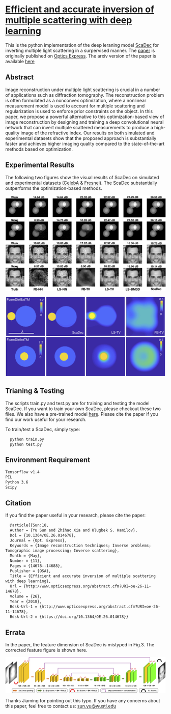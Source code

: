 # [Efficient and accurate inversion of multiple scattering with deep learning](https://www.osapublishing.org/oe/abstract.cfm?uri=oe-26-11-14678&origin=search)

This is the python implementation of the deep leraning model [ScaDec](https://www.osapublishing.org/oe/abstract.cfm?uri=oe-26-11-14678&origin=search) for inverting multiple light scattering in a surpervised manner. The [paper](https://www.osapublishing.org/oe/abstract.cfm?uri=oe-26-11-14678&origin=search) is originally published on [Optics Express](https://www.osapublishing.org/oe/home.cfm). The arxiv version of the paper is available [here](https://arxiv.org/abs/1803.06594)

## Abstract
Image reconstruction under multiple light scattering is crucial in a number of applications such as diffraction tomography. The reconstruction problem is often formulated as a nonconvex optimization, where a nonlinear measurement model is used to account for multiple scattering and regularization is used to enforce prior constraints on the object. In this paper, we propose a powerful alternative to this optimization-based view of image reconstruction by designing and training a deep convolutional neural network that can invert multiple scattered measurements to produce a high-quality image of the refractive index. Our results on both simulated and experimental datasets show that the proposed approach is substantially faster and achieves higher imaging quality compared to the state-of-the-art methods based on optimization.

## Experimental Results
The following two figures show the visual results of ScaDec on simulated and experimental datasets ([CelebA](http://mmlab.ie.cuhk.edu.hk/projects/CelebA.html) & [Fresnel](http://iopscience.iop.org/article/10.1088/0266-5611/21/6/S09/meta)). The ScaDec substantially outperforms the optimization-based methods.

![visualExamples](images/visualExamples.jpg "Visual illustration of reconstructed images of ScaDec")

![expExamples](images/expExamples.jpg "Visual Example of Fresnel2D dataset")

## Trianing & Testing
The scripts train.py and test.py are for training and testing the model ScaDec. If you want to train your own ScaDec, please checkout these two files. We also have a pre-trained model [here](https://wustl.box.com/s/cjo6gy9whvykgv9fc0stk8mc30c92s1z). Please cite the paper if you find our work useful for your research. 

To train/test a ScaDec, simply type:

      python train.py
      python test.py

## Environment Requirement
```
Tensorflow v1.4
PIL
Python 3.6
Scipy
```

## Citation
If you find the paper useful in your research, please cite the paper:

      @article{{Sun:18,
      Author = {Yu Sun and Zhihao Xia and Ulugbek S. Kamilov},
      Doi = {10.1364/OE.26.014678},
      Journal = {Opt. Express},
      Keywords = {Image reconstruction techniques; Inverse problems; Tomographic image processing; Inverse scattering},
      Month = {May},
      Number = {11},
      Pages = {14678--14688},
      Publisher = {OSA},
      Title = {Efficient and accurate inversion of multiple scattering with deep learning},
      Url = {http://www.opticsexpress.org/abstract.cfm?URI=oe-26-11-14678},
      Volume = {26},
      Year = {2018},
      Bdsk-Url-1 = {http://www.opticsexpress.org/abstract.cfm?URI=oe-26-11-14678},
      Bdsk-Url-2 = {https://doi.org/10.1364/OE.26.014678}}


## Errata
In the paper, the feature dimension of ScaDec is mistyped in Fig.3. The corrected feature figure is shown here.

![ScaDecArch](images/ScaDecArch.jpg "Visual illustration of ScaDec")
      
Thanks Jiaming for pointing out this typo. If you have any concerns about this paper, feel free to contact us: sun.yu@wustl.edu

       
